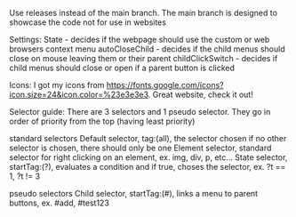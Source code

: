 Use releases instead of the main branch. The main branch is designed to showcase the code not for use in websites

Settings:
State - decides if the webpage should use the custom or web browsers context menu
autoCloseChild - decides if the child menus should close on mouse leaving them or their parent
childClickSwitch - decides if child menus should close or open if a parent button is clicked

Icons:
I got my icons from https://fonts.google.com/icons?icon.size=24&icon.color=%23e3e3e3. Great website, check it out!

Selector guide:
There are 3 selectors and 1 pseudo selector. They go in order of priority from the top (having least priority)

standard selectors
Default selector, tag:(all), the selector chosen if no other selector is chosen, there should only be one
Element selector, standard selector for right clicking on an element, ex. img, div, p, etc...
State selector, startTag:(?), evaluates a condition and if true, choses the selector, ex. ?t == 1, ?t != 3

pseudo selectors
Child selector, startTag:(#), links a menu to parent buttons, ex. #add, #test123